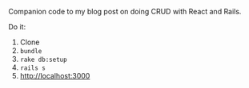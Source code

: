 Companion code to my blog post on doing CRUD with React and Rails.

Do it:

1. Clone
2. `bundle`
3. `rake db:setup`
5. `rails s`
6. <http://localhost:3000>

